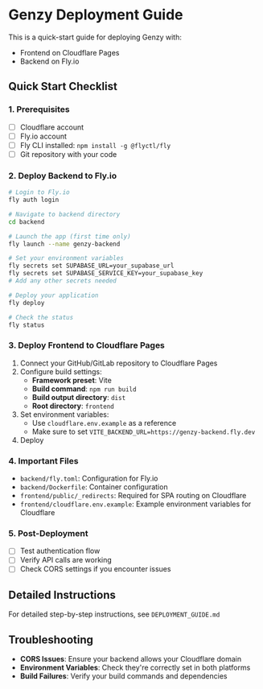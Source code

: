 # Genzy Deployment Guide

This is a quick-start guide for deploying Genzy with:
- Frontend on Cloudflare Pages
- Backend on Fly.io

## Quick Start Checklist

### 1. Prerequisites
- [ ] Cloudflare account
- [ ] Fly.io account
- [ ] Fly CLI installed: `npm install -g @flyctl/fly`
- [ ] Git repository with your code

### 2. Deploy Backend to Fly.io
```bash
# Login to Fly.io
fly auth login

# Navigate to backend directory
cd backend

# Launch the app (first time only)
fly launch --name genzy-backend

# Set your environment variables
fly secrets set SUPABASE_URL=your_supabase_url
fly secrets set SUPABASE_SERVICE_KEY=your_supabase_key
# Add any other secrets needed

# Deploy your application
fly deploy

# Check the status
fly status
```

### 3. Deploy Frontend to Cloudflare Pages
1. Connect your GitHub/GitLab repository to Cloudflare Pages
2. Configure build settings:
   - **Framework preset**: Vite
   - **Build command**: `npm run build`
   - **Build output directory**: `dist`
   - **Root directory**: `frontend`
3. Set environment variables:
   - Use `cloudflare.env.example` as a reference
   - Make sure to set `VITE_BACKEND_URL=https://genzy-backend.fly.dev`
4. Deploy

### 4. Important Files
- `backend/fly.toml`: Configuration for Fly.io
- `backend/Dockerfile`: Container configuration
- `frontend/public/_redirects`: Required for SPA routing on Cloudflare
- `frontend/cloudflare.env.example`: Example environment variables for Cloudflare

### 5. Post-Deployment
- [ ] Test authentication flow
- [ ] Verify API calls are working
- [ ] Check CORS settings if you encounter issues

## Detailed Instructions

For detailed step-by-step instructions, see `DEPLOYMENT_GUIDE.md`

## Troubleshooting

- **CORS Issues**: Ensure your backend allows your Cloudflare domain
- **Environment Variables**: Check they're correctly set in both platforms
- **Build Failures**: Verify your build commands and dependencies 